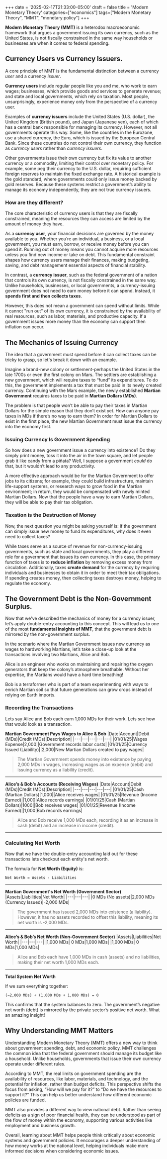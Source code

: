 +++
date = '2025-02-17T21:33:00-05:00'
draft = false
title = 'Modern Monetary Theory'
categories=["economics"]
tags=["Modern Monetary Theory", "MMT", "monetary policy"]
+++

**Modern Monetary Theory (MMT)** is a heterodox macroeconomic framework that argues a government issuing its own currency, such as the United States, is not fiscally constrained in the same way households or businesses are when it comes to federal spending.

## Currency Users vs Currency Issuers.
A core principle of MMT is the fundamental distinction between a currency _user_ and a currency _issuer_.

**Currency users** include regular people like you and me, who work to earn wages; businesses, which provide goods and services to generate revenue; and state and local governments, which rely on taxation. Most people, unsurprisingly, experience money only from the perspective of a currency user.

Examples of **currency issuers** include the United States (U.S. dollar), the United Kingdom (British pound), and Japan (Japanese yen), each of which has a central bank responsible for managing its currency. However, not all governments operate this way. Some, like the countries in the Eurozone, use a shared currency, the Euro, which is issued by the European Central Bank. Since these countries do not control their own currency, they function as _currency users_ rather than _currency issuers_.

Other governments issue their own currency but fix its value to another currency or a commodity, limiting their control over monetary policy. For example, some peg their currency to the U.S. dollar, requiring sufficient foreign reserves to maintain the fixed exchange rate. A historical example is the gold standard, where governments could only issue money backed by gold reserves. Because these systems restrict a government’s ability to manage its economy independently, they are not true currency issuers.

### How are they different?
The core characteristic of currency users is that they are fiscally constrained, meaning the resources they can access are limited by the amount of money they have.

As a **currency user**, your financial decisions are governed by the money available to you. Whether you’re an individual, a business, or a local government, you must earn, borrow, or receive money before you can spend it. Running out of money means you cannot acquire more resources unless you find new income or take on debt. This fundamental constraint shapes how currency users manage their finances, making budgeting, saving, and debt management essential aspects of financial stability.

In contrast, a **currency issuer**, such as the federal government of a nation that controls its own currency, is not fiscally constrained in the same way. Unlike households, businesses, or local governments, a currency-issuing government does not need to earn money before it can spend. Instead, it **spends first and then collects taxes**.

However, this does not mean a government can spend without limits. While it cannot "run out" of its own currency, it is constrained by the availability of real resources, such as labor, materials, and productive capacity. If a government issues more money than the economy can support then inflation can occur.

## The Mechanics of Issuing Currency
The idea that a government must spend before it can collect taxes can be tricky to grasp, so let's break it down with an example.

Imagine a brand-new colony or settlement-perhaps the United States in the late 1700s or even the first colony on Mars. The settlers are establishing a new government, which will require taxes to “fund” its expenditures. To do this, the government implements a tax that must be paid in its newly created currency. Continuing with the Mars example, the newly established **Martian Government** requires taxes to be paid in **Martian Dollars (MDs)**.

The problem is that people won’t be able to pay their taxes in Martian Dollars for the simple reason that they don’t exist yet. How can anyone pay taxes in MDs if there’s no way to earn them? In order for Martian Dollars to exist in the first place, the new Martian Government must issue the currency into the economy first.

### Issuing Currency Is Government Spending
So how does a new government issue a currency into existence? Do they simply print money, toss it into the air in the town square, and let people grab it like candy from a piñata? Well, I suppose a government _could_ do that, but it wouldn’t lead to any productivity.

A more effective approach would be for the Martian Government to offer jobs to its citizens; for example, they could build infrastructure, maintain life-support systems, or research ways to grow food in the Martian environment; in return, they would be compensated with newly minted Martian Dollars. Now that the people have a way to earn Martian Dollars, they will be able to pay their tax obligation.

### Taxation is the Destruction of Money
Now, the next question you might be asking yourself is: if the government can simply issue new money to fund its expenditures, why does it even need to collect taxes?

While taxes serve as a source of revenue for non-currency-issuing governments, such as state and local governments, they play a different role for a government that issues its own currency. In this case, the primary function of taxes is to **reduce inflation** by removing excess money from circulation. Additionally, taxes **create demand** for the currency by requiring individuals and businesses to obtain it in order to meet their tax obligations. If spending creates money, then collecting taxes destroys money, helping to regulate the economy.

## The Government Debt is the Non-Government Surplus.
Now that we've described the mechanics of money for a currency issuer, let’s apply double-entry accounting to this concept. This will lead us to one of the most **fundamental insights of MMT**, that the government debt is mirrored by the non-government surplus.

In the scenario where the Martian Government issues new currency as wages to hardworking Martians, let’s take a close-up look at the transactions involving two Martians, Alice and Bob.

Alice is an engineer who works on maintaining and repairing the oxygen generators that keep the colony’s atmosphere breathable. Without her expertise, the Martians would have a hard time breathing!

Bob is a terraformer who is part of a team experimenting with ways to enrich Martian soil so that future generations can grow crops instead of relying on Earth imports.

### Recording the Transactions

Lets say Alice and Bob each earn 1,000 MDs for their work. Lets see how that would look as a transaction.

**Martian Government Pays Wages to Alice & Bob**
|Date|Account|Debit (MDs)|Credit (MDs)|Description|
|---|---|---|---|---|
|01/01/25|Wages Expense|2,000||Government records labor costs|
|01/01/25|Currency Issued (Liability)||2,000|New Martian Dollars created to pay wages|

> The Martian Government spends money into existence by paying 2,000 MDs in wages, increasing wages as an expense (debit) and issuing currency as a liability (credit).
___

**Alice’s & Bob’s Accounts (Receiving Wages)**
|Date|Account|Debit (MDs)|Credit (MDs)|Description|
|---|---|---|---|---|
|01/01/25|Cash (Martian Dollars)|1,000||Alice receives wages|
|01/01/25|Revenue (Income Earned)||1,000|Alice records earnings|
|01/01/25|Cash (Martian Dollars)|1000||Bob receives wages|
|01/01/25|Revenue (Income Earned)||1,000|Bob records earnings|

> Alice and Bob receive 1,000 MDs each, recording it as an increase in cash (debit) and an increase in income (credit).
___

### Calculating Net Worth

Now that we have the double-entry accounting laid out for these transactions lets checkout each entity's net worth.

The formula for **Net Worth (Equity)** is:

```
Net Worth = Assets - Liabilities
```
___

**Martian Government's Net Worth (Government Sector)**
|Assets|Liabilities|Net Worth|
|---|---|---|
|0 MDs (No assets)|2,000 MDs (Currency Issued)|-2,000 MDs|

> The government has issued 2,000 MDs into existence (a liability). However, it has no assets recorded to offset this liability, meaning its net worth is -2,000 MDs.
___

**Alice’s & Bob’s Net Worth (Non-Government Sector)**
|Assets|Liabilities|Net Worth|
|---|---|---|
|1,000 MDs| 0 MDs|1,000 MDs|
|1,000 MDs| 0 MDs|1,000 MDs|

> Alice and Bob each have 1,000 MDs in cash (assets) and no liabilities, making their net worth 1,000 MDs each.
___

**Total System Net Worth**

If we sum everything together:
```
(−2,000 MDs) + (1,000 MDs + 1,000 MDs) = 0
```

This confirms that the system balances to zero. The government’s negative net worth (debt) is mirrored by the private sector’s positive net worth. What an amazing insight!


## Why Understanding MMT Matters
Understanding Modern Monetary Theory (MMT) offers a new way to think about government spending, debt, and economic policy. MMT challenges the common idea that the federal government should manage its budget like a household. Unlike households, governments that issue their own currency operate under different rules.

According to MMT, the real limits on government spending are the availability of resources, like labor, materials, and technology, and the potential for inflation, rather than budget deficits. This perspective shifts the focus from asking, “How will we pay for it?” to “Do we have the resources to support it?” This can help us better understand how different economic policies are funded.

MMT also provides a different way to view national debt. Rather than seeing deficits as a sign of poor financial health, they can be understood as part of the flow of money within the economy, supporting various activities like employment and business growth.

Overall, learning about MMT helps people think critically about economic systems and government policies. It encourages a deeper understanding of how money works at the national level, helping individuals make more informed decisions when considering economic issues.